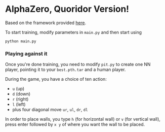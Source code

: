 # AlphaZero, Quoridor Version!

Based on the framework provided [here](https://github.com/suragnair/alpha-zero-general).

To start training, modify parameters in `main.py` and then start using

```
python main.py
```
### Playing against it 

Once you're done training, you need to modify `pit.py` to create one NN player, pointing it to your `best.pth.tar` and a human player.


During the game, you have a choice of ten action: 
* `u` (up) 
* `d` (down) 
* `r` (right)
* `l` (left) 
* plus four diagonal move `ur`, `ul`, `dr`, `dl`

In order to place walls, you type `h` (for horizontal wall) or `v` (for vertical wall), press enter followed by `x y` of where you want the wall to be placed.

